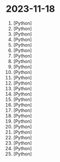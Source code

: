 # 2023-11-18

1. [](https://github.comundefined "") [Python]
2. [](https://github.comundefined "David Attenborough narrates your life") [Python]
3. [](https://github.comundefined "OSCP Cheat Sheet") [Python]
4. [](https://github.comundefined "Latent Consistency Models: Synthesizing High-Resolution Images with Few-Step Inference") [Python]
5. [](https://github.comundefined "The way we interact with our data is changing.") [Python]
6. [](https://github.comundefined "We write your reusable computer vision tools. 💜") [Python]
7. [](https://github.comundefined "Inference code for LLaMA models") [Python]
8. [](https://github.comundefined "Build high-quality LLM apps - from prototyping, testing to production deployment and monitoring.") [Python]
9. [](https://github.comundefined "💻 A fully functional local AWS cloud stack. Develop and test your cloud & Serverless apps offline") [Python]
10. [](https://github.comundefined "🤗 Transformers: State-of-the-art Machine Learning for Pytorch, TensorFlow, and JAX.") [Python]
11. [](https://github.comundefined "EmotiVoice 😊: a Multi-Voice and Prompt-Controlled TTS Engine") [Python]
12. [](https://github.comundefined "Install Jenkins, configure Docker as slave, set up cicd, deploy applications to k8s using Argo CD in GitOps way.") [Python]
13. [](https://github.comundefined "Flower: A Friendly Federated Learning Framework") [Python]
14. [](https://github.comundefined "PyTorch version of Stable Baselines, reliable implementations of reinforcement learning algorithms.") [Python]
15. [](https://github.comundefined "Easy-to-use LLM fine-tuning framework (LLaMA, BLOOM, Mistral, Baichuan, Qwen, ChatGLM)") [Python]
16. [](https://github.comundefined "Create Customized Software using Natural Language Idea (through LLM-powered Multi-Agent Collaboration)") [Python]
17. [](https://github.comundefined "A generative model for programmable protein design") [Python]
18. [](https://github.comundefined "👋 Hey there new grad🎉! We've put together a collection of full-time job openings for SWE, Quant, PM and tech roles in 2024! 🚀") [Python]
19. [](https://github.comundefined "GPT based autonomous agent that does online comprehensive research on any given topic") [Python]
20. [](https://github.comundefined "[NeurIPS'23 Oral] Visual Instruction Tuning: LLaVA (Large Language-and-Vision Assistant) built towards GPT-4V level capabilities.") [Python]
21. [](https://github.comundefined "Langchain-Chatchat（原Langchain-ChatGLM）基于 Langchain 与 ChatGLM 等语言模型的本地知识库问答 | Langchain-Chatchat (formerly langchain-ChatGLM), local knowledge based LLM (like ChatGLM) QA app with langchain") [Python]
22. [](https://github.comundefined "LlamaIndex (formerly GPT Index) is a data framework for your LLM applications") [Python]
23. [](https://github.comundefined "Langchain + Docker + Neo4j + Ollama") [Python]
24. [](https://github.comundefined "GeneFace: Generalized and High-Fidelity 3D Talking Face Synthesis; ICLR 2023; Official code") [Python]
25. [](https://github.comundefined "Composable transformations of Python+NumPy programs: differentiate, vectorize, JIT to GPU/TPU, and more") [Python]
